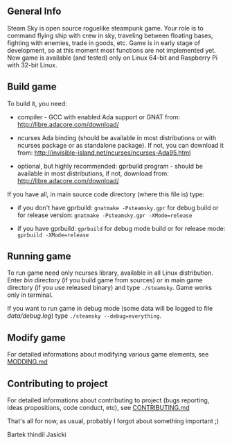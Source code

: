 ## General Info

Steam Sky is open source roguelike steampunk game. Your role is to command flying 
ship with crew in sky, traveling between floating bases, fighting with enemies, trade in 
goods, etc. Game is in early stage of development, so at this moment most functions 
are not implemented yet. Now game is available (and tested) only on Linux 64-bit and 
Raspberry Pi with 32-bit Linux.

## Build game

To build it, you need:

* compiler - GCC with enabled Ada support or GNAT from: 
  http://libre.adacore.com/download/

* ncurses Ada binding (should be available in most distributions or with ncurses 
  package or as standalone package). If not, you can download it from:
  http://invisible-island.net/ncurses/ncurses-Ada95.html

* optional, but highly recommended:  gprbuild program - should be available in most 
  distributions, if not, download from: http://libre.adacore.com/download/


If you have all, in main source code directory (where this file is) type: 

* if you don't have gprbuild: `gnatmake -Psteamsky.gpr` for debug build or for
  release version: `gnatmake -Psteamsky.gpr -XMode=release`

* if you have gprbuild: `gprbuild` for debug mode build or for release mode: 
  `gprbuild -XMode=release`


## Running game
To run game need only ncurses library, available in all Linux distribution.
Enter *bin* directory (if you build game from sources) or in main game 
directory (if you use released binary) and type `./steamsky`. Game works 
only in terminal.

If you want to run game in debug mode (some data will be logged to file
*data/debug.log*) type `./steamsky --debug=everything`.

## Modify game
For detailed informations about modifying various game elements, see
[MODDING.md](bin/docs/MODDING.md)

## Contributing to project
For detailed informations about contributing to project (bugs reporting, ideas
propositions, code conduct, etc), see [CONTRIBUTING.md](bin/docs/CONTRIBUTING.md)


That's all for now, as usual, probably I forgot about something important ;)

Bartek thindil Jasicki
